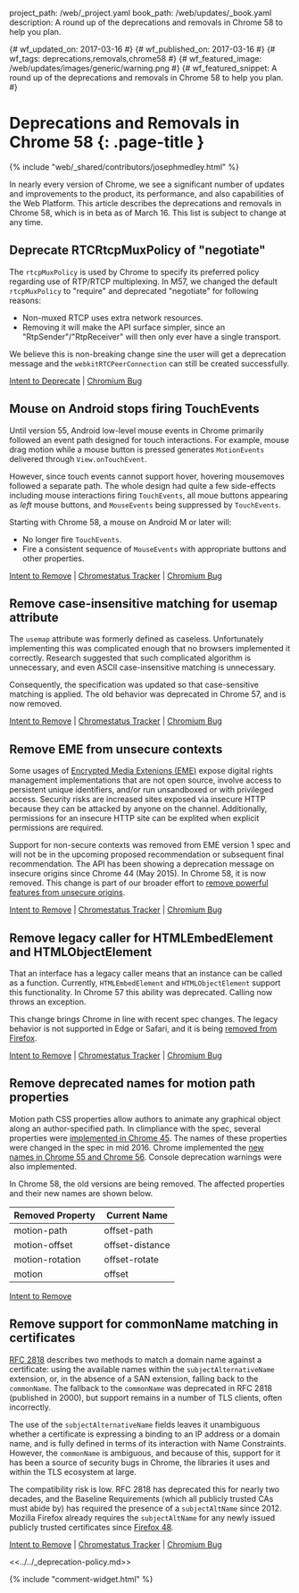 project_path: /web/_project.yaml
book_path: /web/updates/_book.yaml
description: A round up of the deprecations and removals in Chrome 58 to help you plan.

{# wf_updated_on: 2017-03-16 #}
{# wf_published_on: 2017-03-16 #}
{# wf_tags: deprecations,removals,chrome58 #}
{# wf_featured_image: /web/updates/images/generic/warning.png #}
{# wf_featured_snippet: A round up of the deprecations and removals in Chrome 58 to help you plan. #}

# Deprecations and Removals in Chrome 58 {: .page-title }

{% include "web/_shared/contributors/josephmedley.html" %}

In nearly every version of Chrome, we see a significant number of updates and
improvements to the product, its performance, and also capabilities of the Web
Platform. This article describes the deprecations and removals in Chrome 58,
which is in beta as of March 16. This list is subject to change at any time.


## Deprecate RTCRtcpMuxPolicy of "negotiate"

The `rtcpMuxPolicy` is used by Chrome to specify its preferred policy regarding use of RTP/RTCP multiplexing. In M57, we changed the default `rtcpMuxPolicy` to "require" and deprecated "negotiate" for following reasons:

* Non-muxed RTCP uses extra network resources.
* Removing it will make the API surface simpler, since an "RtpSender"/"RtpReceiver" will then only ever have a single transport.

We believe this is non-breaking change sine the user will get a deprecation message and the `webkitRTCPeerConnection` can still be created successfully.

[Intent to Deprecate](https://groups.google.com/a/chromium.org/d/topic/blink-dev/OP2SGSWF5lo/discussion) &#124;
[Chromium Bug](https://bugs.chromium.org/p/chromium/issues/detail?id=685727)


## Mouse on Android stops firing TouchEvents

Until version 55, Android low-level mouse events in Chrome primarily followed an
event path designed for touch interactions. For example, mouse drag motion while
a mouse button is pressed generates `MotionEvents` delivered through
`View.onTouchEvent`.

However, since touch events cannot support hover, hovering mousemoves followed a
separate path. The whole design had quite a few side-effects including mouse
interactions firing `TouchEvents`, all moue buttons appearing as *left* mouse
buttons, and `MouseEvents` being suppressed by `TouchEvents`.

Starting with Chrome 58, a mouse on Android M or later will:

* No longer fire `TouchEvents`.
* Fire a consistent sequence of `MouseEvents` with appropriate buttons and
  other properties. 

[Intent to Remove](https://groups.google.com/a/chromium.org/d/topic/blink-dev/cNaFvMaYtNA/discussion) &#124;
[Chromestatus Tracker](https://www.chromestatus.com/feature/5642080642662400) &#124;
[Chromium Bug](https://bugs.chromium.org/p/chromium/issues/detail?id=468806)


## Remove case-insensitive matching for usemap attribute

The `usemap` attribute was formerly defined as caseless. Unfortunately
implementing this was complicated enough that no browsers implemented it
correctly. Research suggested that such complicated algorithm is unnecessary,
and even ASCII case-insensitive matching is unnecessary. 

Consequently, the specification was updated so that case-sensitive matching is
applied. The old behavior was deprecated in Chrome 57, and is now removed.

[Intent to Remove](https://groups.google.com/a/chromium.org/d/topic/blink-dev/8pHdFzN0YQc/discussion) &#124;
[Chromestatus Tracker](https://www.chromestatus.com/feature/5760965337415680) &#124;
[Chromium Bug](https://bugs.chromium.org/p/chromium/issues/detail?id=659464)


## Remove EME from unsecure contexts

Some usages of [Encrypted Media Extenions (EME)](https://developer.mozilla.org/en-US/docs/Web/API/Encrypted_Media_Extensions_API) expose digital rights management implementations that are not open source, involve access to persistent unique identifiers, and/or run unsandboxed or with privileged access. Security risks are increased sites exposed via insecure HTTP because they can be attacked by anyone on the channel. Additionally, permissions for an insecure HTTP site can be explited when explicit permissions are required.

Support for non-secure contexts was removed from EME version 1 spec and will not be in the upcoming proposed recommendation or subsequent final recommendation. The API has been showing a deprecation message on insecure origins since Chrome 44 (May 2015). In Chrome 58, it is now removed. This change is part of our broader effort to [remove powerful features from unsecure origins](https://bugs.chromium.org/p/chromium/issues/detail?id=520765).

[Intent to Remove](https://groups.google.com/a/chromium.org/d/topic/blink-dev/tXmKPlXsnCQ/discussion) &#124;
[Chromestatus Tracker](https://www.chromestatus.com/feature/5724389932793856) &#124;
[Chromium Bug](https://bugs.chromium.org/p/chromium/issues/detail?id=672605)


## Remove legacy caller for HTMLEmbedElement and HTMLObjectElement

That an interface has a legacy caller means that an instance can be called as a
function. Currently, `HTMLEmbedElement` and `HTMLObjectElement` support this
functionality. In Chrome 57 this ability was deprecated. Calling now throws an exception.

This change brings Chrome in line with recent spec changes. The legacy behavior
is not supported in Edge or Safari, and it is being
[removed from Firefox](https://bugzilla.mozilla.org/show_bug.cgi?id=909656).

[Intent to Remove](https://groups.google.com/a/chromium.org/d/topic/blink-dev/AiDZ7ru9mGg/discussion) &#124;
[Chromestatus Tracker](https://www.chromestatus.com/feature/5715026367217664) &#124;
[Chromium Bug](https://bugs.chromium.org/p/chromium/issues/detail?id=663662)


## Remove deprecated names for motion path properties

Motion path CSS properties allow authors to animate any graphical object along an author-specified path. In climpliance with the spec, several properties were [implemented in Chrome 45](https://www.chromestatus.com/feature/6190642178818048). The names of these properties were changed in the spec in mid 2016. Chrome implemented the [new names in Chrome 55 and Chrome 56](https://www.chromestatus.com/feature/6390764217040896). Console deprecation warnings were also implemented. 

In Chrome 58, the old versions are being removed. The affected properties and their new names are shown below.

| Removed Property | Current Name |
|------------------|--------------|
| motion-path | offset-path |
| motion-offset | offset-distance |
| motion-rotation | offset-rotate |
| motion | offset |

[Intent to Remove](https://groups.google.com/a/chromium.org/d/topic/blink-dev/o1C5NzGf9Q0/discussion) 


## Remove support for commonName matching in certificates

[RFC 2818](https://tools.ietf.org/html/rfc2818) describes two methods to match a domain name against a certificate: using the available names within the `subjectAlternativeName` extension, or, in the absence of a SAN extension, falling back to the `commonName`. The fallback to the `commonName` was deprecated in RFC 2818 (published in 2000), but support remains in a number of TLS clients, often incorrectly.

The use of the `subjectAlternativeName` fields leaves it unambiguous whether a certificate is expressing a binding to an IP address or a domain name, and is fully defined in terms of its interaction with Name Constraints. However, the `commonName` is ambiguous, and because of this, support for it has been a source of security bugs in Chrome, the libraries it uses and within the TLS ecosystem at large.

The compatibility risk is low. RFC 2818 has deprecated this for nearly two decades, and the Baseline Requirements (which all publicly trusted CAs must abide by) has required the presence of a `subjectAltName` since 2012. Mozilla Firefox already requires the `subjectAltName` for any newly issued publicly trusted certificates since [Firefox 48]( https://bugzilla.mozilla.org/show_bug.cgi?id=1245280 ).

[Intent to Remove]() &#124;
[Chromestatus Tracker]() &#124;
[Chromium Bug]()


<<../../_deprecation-policy.md>>

{% include "comment-widget.html" %}
